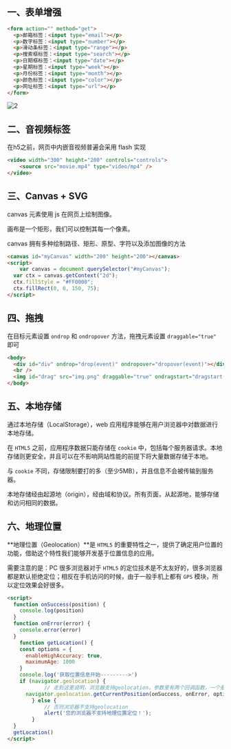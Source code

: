 ## 一、表单增强

```html
<form action="" method="get">
  <p>邮箱标签：<input type="email"></p>
  <p>数字标签：<input type="number"></p>
  <p>滑动条标签：<input type="range"></p>
  <p>搜索框标签：<input type="search"></p>
  <p>日期框标签：<input type="date"></p>
  <p>星期标签：<input type="week"></p>
  <p>月份标签：<input type="month"></p>
  <p>颜色标签：<input type="color"></p>
  <p>网址标签：<input type="url"></p>
</form>
```



![2](F:\study\文章积累\本地文章\interview-question\HTML\asset\2.png)



## 二、音视频标签

在h5之前，网页中内嵌音视频普遍会采用 flash 实现

```html
<video width="300" height="200" controls="controls">
	<source src="movie.mp4" type="video/mp4" />
</video>
```



## 三、Canvas + SVG

canvas 元素使用 js 在网页上绘制图像。

画布是一个矩形，我们可以控制其每一个像素。

canvas 拥有多种绘制路径、矩形、原型、字符以及添加图像的方法

```html
<canvas id="myCanvas" width="200" height="200"></canvas>
<script>
	var canvas = document.querySelector("#myCanvas");
  var ctx = canvas.getContext("2d");
  ctx.fillStyle = "#FF0000";
  ctx.fillRect(0, 0, 150, 75);
</script>
```



## 四、拖拽

在目标元素设置 `ondrop` 和 `ondropover` 方法，拖拽元素设置 `draggable="true"` 即可

```html
<body>
  <div id="div" ondrop="drop(event)" ondropover="dropover(event)"></div>
  <br />
  <img id="drag" src="img.png" draggable="true" ondragstart="dragstart(event)" />
</body>
```



## 五、本地存储

通过本地存储（LocalStorage），web 应用程序能够在用户浏览器中对数据进行本地存储。

在 `HTML5` 之前，应用程序数据只能存储在 `cookie` 中，包括每个服务器请求。本地存储则更安全，并且可以在不影响网站性能的前提下将大量数据存储于本地。

与 `cookie` 不同，存储限制要打的多（至少5MB），并且信息不会被传输到服务器。

本地存储经由起源地（origin），经由域和协议。所有页面，从起源地，能够存储和访问相同的数据。



## 六、地理位置

**地理位置（Geolocation）**是 `HTML5` 的重要特性之一，提供了确定用户位置的功能，借助这个特性我们能够开发基于位置信息的应用。

需要注意的是：PC 很多浏览器对于 `HTML5` 的定位技术是不太友好的，很多浏览器都是默认拒绝定位；相反在手机访问的时候，由于一般手机上都有 `GPS` 模块，所以定位效果会好很多。

```html
<script>
  function onSuccess(position) {
    console.log(position)
  }
  function onError(error) {
    console.error(error)
  }
	function getLocation() {
    const options = {
      enableHighAccuracy: true,
      maximumAge: 1000
    }
    console.log('获取位置信息开始--------->')
    if (navigator.geolocation) {
			// 走到这里说明，浏览器支持geolocation，参数里有两个回调函数，一个是定位成功后的处理操作，一个是定位失败后的处理操作
      navigator.geolocation.getCurrentPosition(onSuccess, onError, options);
		} else {
			// 否则浏览器不支持geolocation
			alert('您的浏览器不支持地理位置定位！');
		}
  }
  getLocation()
</script>
```






